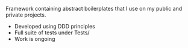 Framework containing abstract boilerplates that I use on my public and private projects.

- Developed using DDD principles
- Full suite of tests under Tests/
- Work is ongoing
